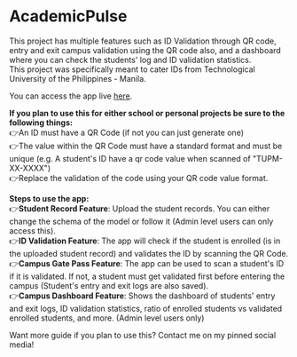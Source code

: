 # AcademicPulse

This project has multiple features such as ID Validation through QR code, entry and exit campus validation using the QR code also, and a dashboard where you can check the students' log and ID validation statistics. <br />
This project was specifically meant to cater IDs from Technological University of the Philippines - Manila. <br />

You can access the app live [<u>here</u>](https://academicpulse.onrender.com). <br />

**If you plan to use this for either school or personal projects be sure to the following things:** <br />
👉An ID must have a QR Code (if not you can just generate one) <br />
👉The value within the QR Code must have a standard format and must be unique (e.g. A student's ID have a qr code value when scanned of "TUPM-XX-XXXX") <br />
👉Replace the validation of the code using your QR code value format. <br />

**Steps to use the app:** <br />
👉**Student Record Feature**: Upload the student records. You can either change the schema of the model or follow it (Admin level users can only access this). <br />
👉**ID Validation Feature**: The app will check if the student is enrolled (is in the uploaded student record) and validates the ID by scanning the QR Code. <br />
👉**Campus Gate Pass Feature**: The app can be used to scan a student's ID if it is validated. If not, a student must get validated first before entering the campus (Student's entry and exit logs are also saved). <br />
👉**Campus Dashboard Feature**: Shows the dashboard of students' entry and exit logs, ID validation statistics, ratio of enrolled students vs validated enrolled students, and more. (Admin level users only) <br />

Want more guide if you plan to use this? Contact me on my pinned social media!
